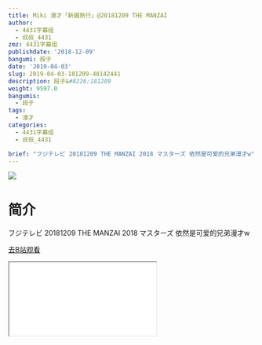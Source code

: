 ```yaml
---
title: Miki 漫才「新婚旅行」@20181209 THE MANZAI
author:
  - 4431字幕组
  - 叔叔_4431
zmz: 4431字幕组
publishdate: '2018-12-09'
bangumi: 段子
date: '2019-04-03'
slug: 2019-04-03-181209-48142441
description: 段子&#8226;181209
weight: 9597.0
bangumis:
  - 段子
tags:
  - 漫才
categories:
  - 4431字幕组
  - 叔叔_4431

brief: "フジテレビ 20181209 THE MANZAI 2018 マスターズ 依然是可爱的兄弟漫才w"
---
```

![](https://raw.githubusercontent.com/tcgriffith/owaraisite/master/static/tmpimg/EVnqG3T.jpg)
# 简介  
フジテレビ 20181209 THE MANZAI 2018 マスターズ
依然是可爱的兄弟漫才w  

[去B站观看](https://www.bilibili.com/video/av48142441/)
<div class ="resp-container"><iframe class="testiframe" src="//player.bilibili.com/player.html?aid=48142441"", scrolling="no", allowfullscreen="true" > </iframe></div> 
